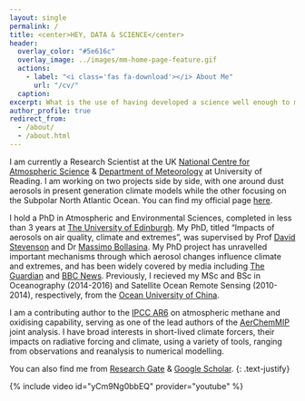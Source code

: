 ```yaml
---
layout: single
permalink: /
title: <center>HEY, DATA & SCIENCE</center>
header:
  overlay_color: "#5e616c"
  overlay_image: ../images/mm-home-page-feature.gif
  actions:
    - label: "<i class='fas fa-download'></i> About Me"
      url: "/cv/"
  caption:
excerpt: What is the use of having developed a science well enough to make predictions if, in the end, all we are willing to do is stand around and wait for them to come true? Not even mention that science is to be suspected but not to be believed                                 
author_profile: true
redirect_from: 
  - /about/
  - /about.html
---
```


I am currently a Research Scientist at the UK [National Centre for Atmospheric Science](https://www.ncas.ac.uk/en/) & [Department of Meteorology](https://research.reading.ac.uk/meteorology/people/alcide-zhao/) at University of Reading. I am working on two projects side by side, with one around dust aerosols in present generation climate models while the other focusing on the Subpolar North Atlantic Ocean. You can find my official page [here](https://research.reading.ac.uk/meteorology/people/alcide-zhao/).

I hold a PhD in Atmospheric and Environmental Sciences, completed in less than 3 years at [The University of Edinburgh](https://www.ed.ac.uk/). My PhD, titled “Impacts of aerosols on air quality, climate and extremes”, was supervised by Prof [David Stevenson](https://www.geos.ed.ac.uk/homes/dstevens) and Dr [Massimo Bollasina](https://www.geos.ed.ac.uk/people/person.html?indv=3627&ri=1). My PhD project has unravelled important mechanisms through which aerosol changes influence climate and extremes, and has been widely covered by media including [The Guardian](https://www.theguardian.com/world/2019/may/20/tackling-air-pollution-heatwaves-longer-more-likely-study) and [BBC News](https://www.bbc.co.uk/news/uk-scotland-edinburgh-east-fife-48174218?SThisFB&fbclid=IwAR320ixWy7ToyJ2-c30I_gukpTo_2uw-Cps5XVNmsHLr-nCoTgER2PSz120). Previously, I recieved my MSc and BSc in Oceanography (2014-2016) and Satellite Ocean Remote Sensing (2010-2014), respectively, from the [Ocean University of China](http://eweb.ouc.edu.cn/).

I am a contributing author to the [IPCC AR6](https://www.ipcc.ch/report/sixth-assessment-report-cycle/) on atmospheric methane and oxidising capability, serving as one of the lead authors of the [AerChemMIP](https://docs.google.com/document/d/1TKGX-Y7dGYr1U4ezsWYA9V8XmzHsSsNhNQ39ZVjPI4E/edit) joint analysis. I have broad interests in short-lived climate forcers, their impacts on radiative forcing and climate, using a variety of tools, ranging from observations and reanalysis to numerical modelling.

You can also find me from [Research Gate](https://www.researchgate.net/profile/Alcide_Zhao) & [Google Scholar](https://scholar.google.co.uk/citations?user=-H85oHsAAAAJ&hl=en).
{: .text-justify}

{% include video id="yCm9Ng0bbEQ" provider="youtube" %}
<!---
<p align="center">
  <img src="https://github.com/Alcide-Zhao/web/blob/master/images/front_page.png?raw=true" alt="Alt text"/>
</p>
-->
